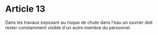 # Article 13

Dans les travaux exposant au risque de chute dans l'eau un ouvrier doit rester constamment visible d'un autre membre du personnel.
